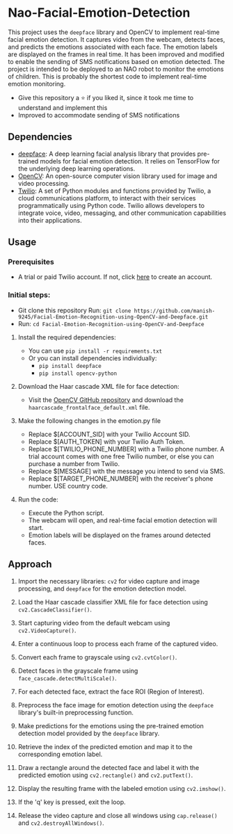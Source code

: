 # Nao-Facial-Emotion-Detection

This project uses the `deepface` library and OpenCV to implement real-time facial emotion detection. It captures video from the webcam, detects faces, and predicts the emotions associated with each face. The emotion labels are displayed on the frames in real time. It has been improved and modified to enable the sending of SMS notifications based on emotion detected. The project is intended to be deployed to an NAO robot to monitor the emotions of children.
This is probably the shortest code to implement real-time emotion monitoring.
- Give this repository a ⭐ if you liked it, since it took me time to understand and implement this
- Improved to accommodate sending of SMS notifications



## Dependencies

- [deepface](https://github.com/serengil/deepface): A deep learning facial analysis library that provides pre-trained models for facial emotion detection. It relies on TensorFlow for the underlying deep learning operations.
- [OpenCV](https://opencv.org/): An open-source computer vision library used for image and video processing.
- [Twilio](https://www.twilio.com/docs/libraries/reference/twilio-python/index.html):  A set of Python modules and functions provided by Twilio, a cloud communications platform, to interact with their services programmatically using Python code. Twilio allows developers to integrate voice, video, messaging, and other communication capabilities into their applications.

## Usage

### Prerequisites
- A trial or paid Twilio account. If not, click [here](https://www.twilio.com/try-twilio) to create an account.

### Initial steps:
- Git clone this repository Run: `git clone https://github.com/manish-9245/Facial-Emotion-Recognition-using-OpenCV-and-Deepface.git`
- Run: `cd Facial-Emotion-Recognition-using-OpenCV-and-Deepface`
1. Install the required dependencies:
   - You can use `pip install -r requirements.txt`
   - Or you can install dependencies individually:
      - `pip install deepface`
      - `pip install opencv-python`

2. Download the Haar cascade XML file for face detection:
   - Visit the [OpenCV GitHub repository](https://github.com/opencv/opencv/tree/master/data/haarcascades) and download the `haarcascade_frontalface_default.xml` file.
     
3. Make the following changes in the emotion.py file
   - Replace $[ACCOUNT_SID] with your Twilio Account SID. 
   - Replace $[AUTH_TOKEN] with your Twilio Auth Token.
   - Replace $[TWILIO_PHONE_NUMBER] with a Twilio phone number. A trial account comes with one free Twilio number, or else you can purchase a number from Twilio.
   - Replace $[MESSAGE] with the message you intend to send via SMS.
   - Replace $[TARGET_PHONE_NUMBER] with the receiver's phone number. USE country code.

4. Run the code:
   - Execute the Python script.
   - The webcam will open, and real-time facial emotion detection will start.
   - Emotion labels will be displayed on the frames around detected faces.

## Approach

1. Import the necessary libraries: `cv2` for video capture and image processing, and `deepface` for the emotion detection model.

2. Load the Haar cascade classifier XML file for face detection using `cv2.CascadeClassifier()`.

3. Start capturing video from the default webcam using `cv2.VideoCapture()`.

4. Enter a continuous loop to process each frame of the captured video.

5. Convert each frame to grayscale using `cv2.cvtColor()`.

6. Detect faces in the grayscale frame using `face_cascade.detectMultiScale()`.

7. For each detected face, extract the face ROI (Region of Interest).

8. Preprocess the face image for emotion detection using the `deepface` library's built-in preprocessing function.

9. Make predictions for the emotions using the pre-trained emotion detection model provided by the `deepface` library.

10. Retrieve the index of the predicted emotion and map it to the corresponding emotion label.

11. Draw a rectangle around the detected face and label it with the predicted emotion using `cv2.rectangle()` and `cv2.putText()`.

12. Display the resulting frame with the labeled emotion using `cv2.imshow()`.

13. If the 'q' key is pressed, exit the loop.

14. Release the video capture and close all windows using `cap.release()` and `cv2.destroyAllWindows()`.
